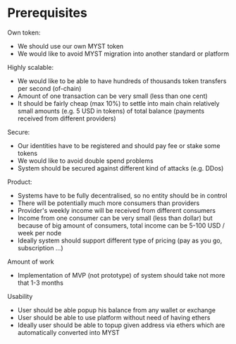 Prerequisites
===============

Own token:
- We should use our own MYST token
- We would like to avoid MYST migration into another standard or platform

Highly scalable:
- We would like to be able to have hundreds of thousands token transfers per second (of-chain)
- Amount of one transaction can be very small (less than one cent)
- It should be fairly cheap (max 10%) to settle into main chain relatively small amounts (e.g. 5 USD in tokens) of total balance (payments received from different providers)

Secure:
- Our identities have to be registered and should pay fee or stake some tokens
- We would like to avoid double spend problems
- System should be secured against different kind of attacks (e.g. DDos)

Product:
- Systems have to be fully decentralised, so no entity should be in control
- There will be potentially much more consumers than providers
- Provider's weekly income will be received from different consumers
- Income from one consumer can be very small (less than dollar) but because of big amount of consumers, total income can be 5-100 USD / week per node
- Ideally system should support different type of pricing (pay as you go, subscription …)

Amount of work
- Implementation of MVP (not prototype) of system should take not more that 1-3 months

Usability
- User should be able popup his balance from any wallet or exchange
- User should be able to use platform without need of having ethers
- Ideally user should be able to topup given address via ethers which are automatically converted into MYST
